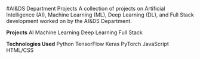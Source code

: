 #AI&DS Department Projects
A collection of projects on Artificial Intelligence (AI), Machine Learning (ML), Deep Learning (DL), and Full Stack development worked on by the AI&DS Department.

**Projects**
AI
Machine Learning
Deep Learning
Full Stack

**Technologies Used**
Python
TensorFlow
Keras
PyTorch
JavaScript
HTML/CSS
